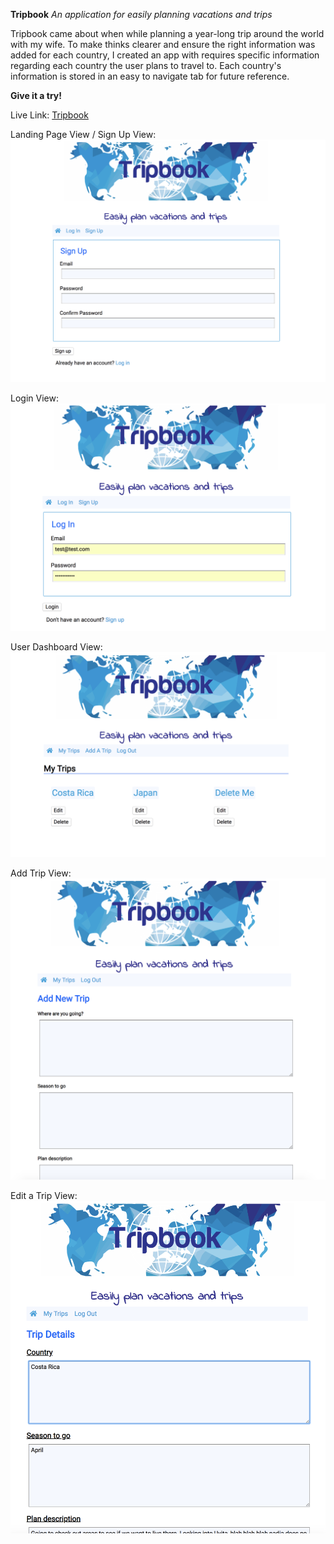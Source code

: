 **Tripbook**
_An application for easily planning vacations and trips_

Tripbook came about when while planning a year-long trip around the world with my wife.
To make thinks clearer and ensure the right information was added for each country, I created an app with requires specific information regarding each country the user plans to travel to. Each country's information is stored in an easy to navigate tab for future reference.

**Give it a try!**

Live Link: [Tripbook](https://node-tripbook-app.herokuapp.com/)

Landing Page View / Sign Up View:
![Landing Page View / Sign Up View](public/images/signup.png)

Login View:
![Login View](public/images/login.png)

User Dashboard View:
![Dashboard View](public/images/dashboard.png)

Add Trip View:
![Add Trip View](public/images/addtrip.png)

Edit a Trip View:
![Edit Trip View](public/images/edittrip.png)
